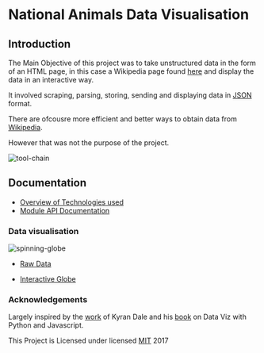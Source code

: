 # National Animals Data Visualisation

## Introduction

The Main Objective of this project was to take unstructured data in the form of an HTML page, in this case a Wikipedia page found [here](https://en.wikipedia.org/wiki/List_of_national_animals) and display the data in an interactive way.

It involved scraping, parsing, storing, sending and displaying data in [JSON](https://www.json.org/) format.

There are ofcousre more efficient and better ways to obtain data from [Wikipedia](https://en.wikipedia.org/w/api.php?action=parse&page=Flag_of_Ireland&format=json).

However that was not the purpose of the project.

![tool-chain](img/info_national_animals.png)

## Documentation

- [Overview of Technologies used](http://codinglab.me/national-animals/)
- [Module API Documentation](http://adamharpur.com/codinglab.me/datavis/docs)

### Data visualisation

![spinning-globe](img/data_vis.gif)

- [Raw Data](https://raw.githubusercontent.com/harps116/national-animals/master/web_scraper/national_animals_map.topojson)

- [Interactive Globe](https://projects.codinglab.tech/national-animals-data-vis/)

### Acknowledgements

Largely inspired by the [work](http://kyrandale.com/static/talks/reveal.js/index_pydata2015.html#/) of Kyran Dale and his [book](https://www.amazon.com/Data-Visualization-Python-JavaScript-Transform/dp/1491920513) on Data Viz with Python and Javascript.

This Project is Licensed under
licensed [MIT](https://choosealicense.com/licenses/mit/) 2017
